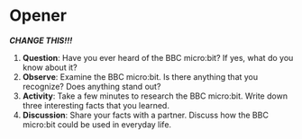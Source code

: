 # Opener

***CHANGE THIS!!!***
1. **Question**: Have you ever heard of the BBC micro:bit? If yes, what do you know about it?
2. **Observe**: Examine the BBC micro:bit. Is there anything that you recognize? Does anything stand out?
3. **Activity**: Take a few minutes to research the BBC micro:bit. Write down three interesting facts that you learned.
4. **Discussion**: Share your facts with a partner. Discuss how the BBC micro:bit could be used in everyday life.
